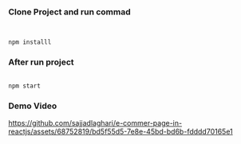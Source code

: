 ### Clone Project and run commad
```


npm installl
```
### After run project
```

npm start
```

### Demo Video
https://github.com/sajjadlaghari/e-commer-page-in-reactjs/assets/68752819/bd5f55d5-7e8e-45bd-bd6b-fdddd70165e1

